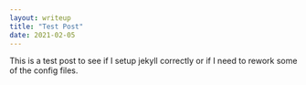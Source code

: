 ```yaml
---
layout: writeup 
title: "Test Post"
date: 2021-02-05
---
```


This is a test post to see if I setup jekyll correctly or if I need to rework some of the config files.
